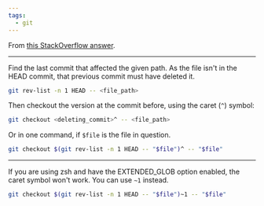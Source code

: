 ```yaml
---
tags:
  - git
---
```

From [this StackOverflow answer](https://stackoverflow.com/a/1113140).

---

Find the last commit that affected the given path. As the file isn't in the HEAD commit, that previous commit must have deleted it.

```bash
git rev-list -n 1 HEAD -- <file_path>
```

Then checkout the version at the commit before, using the caret (`^`) symbol:

```bash
git checkout <deleting_commit>^ -- <file_path>
```

Or in one command, if `$file` is the file in question.

```bash
git checkout $(git rev-list -n 1 HEAD -- "$file")^ -- "$file"
```

---

If you are using zsh and have the EXTENDED_GLOB option enabled, the caret symbol won't work. You can use `~1` instead.

```bash
git checkout $(git rev-list -n 1 HEAD -- "$file")~1 -- "$file"
```
